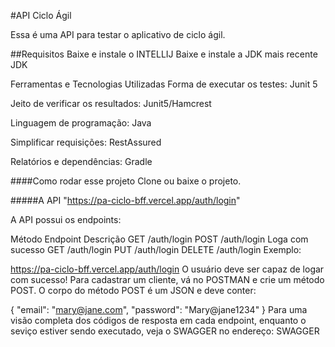 #API Ciclo Ágil

Essa é uma API para testar o aplicativo de ciclo ágil.

##Requisitos Baixe e instale o INTELLIJ Baixe e instale a JDK mais recente JDK

Ferramentas e Tecnologias Utilizadas
Forma de executar os testes: Junit 5

Jeito de verificar os resultados: Junit5/Hamcrest

Linguagem de programação: Java

Simplificar requisições: RestAssured

Relatórios e dependências: Gradle

####Como rodar esse projeto Clone ou baixe o projeto.

#####A API "https://pa-ciclo-bff.vercel.app/auth/login"

A API possui os endpoints:

Método	Endpoint	Descrição
GET	/auth/login
POST	/auth/login	Loga com sucesso
GET	/auth/login
PUT	/auth/login
DELETE	/auth/login
Exemplo:

https://pa-ciclo-bff.vercel.app/auth/login
O usuário deve ser capaz de logar com sucesso!
Para cadastrar um cliente, vá no POSTMAN e crie um método POST. O corpo do método POST é um JSON e deve conter:

{ "email": "mary@jane.com", "password": "Mary@jane1234" }
Para uma visão completa dos códigos de resposta em cada endpoint, enquanto o seviço estiver sendo executado, veja o SWAGGER no endereço: SWAGGER